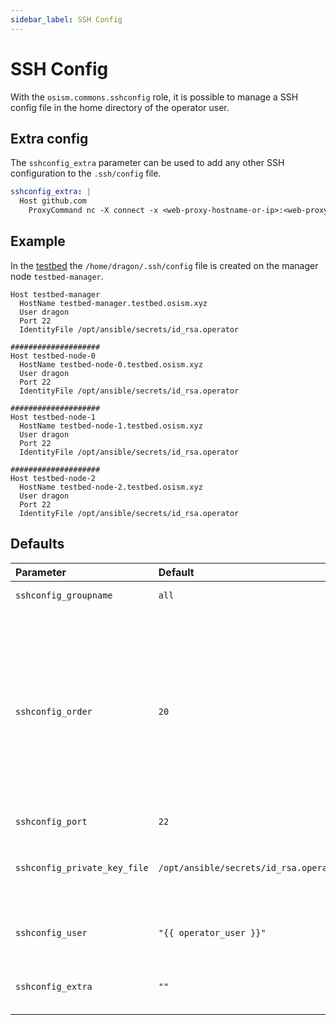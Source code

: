 ```yaml
---
sidebar_label: SSH Config
---
```


# SSH Config

With the `osism.commons.sshconfig` role, it is possible to manage a SSH config
file in the home directory of the operator user.

## Extra config

The `sshconfig_extra` parameter can be used to add any other SSH configuration to the `.ssh/config` file.

```yaml
sshconfig_extra: |
  Host github.com
    ProxyCommand nc -X connect -x <web-proxy-hostname-or-ip>:<web-proxy-port>> ssh.github.com 443
```

## Example

In the [testbed](https://github.com/osism/testbed)
the `/home/dragon/.ssh/config` file is created on the manager node `testbed-manager`.

```none title="Example for an assembled /home/dragon/.ssh/config file"
Host testbed-manager
  HostName testbed-manager.testbed.osism.xyz
  User dragon
  Port 22
  IdentityFile /opt/ansible/secrets/id_rsa.operator

####################
Host testbed-node-0
  HostName testbed-node-0.testbed.osism.xyz
  User dragon
  Port 22
  IdentityFile /opt/ansible/secrets/id_rsa.operator

####################
Host testbed-node-1
  HostName testbed-node-1.testbed.osism.xyz
  User dragon
  Port 22
  IdentityFile /opt/ansible/secrets/id_rsa.operator

####################
Host testbed-node-2
  HostName testbed-node-2.testbed.osism.xyz
  User dragon
  Port 22
  IdentityFile /opt/ansible/secrets/id_rsa.operator
```


## Defaults

| Parameter                    | Default                                | Description                                                                                                                                                                                                                                                                                                                             |
|:-----------------------------|:---------------------------------------|:----------------------------------------------------------------------------------------------------------------------------------------------------------------------------------------------------------------------------------------------------------------------------------------------------------------------------------------|
| `sshconfig_groupname`        | `all`                                  | All nodes in this group are included.                                                                                                                                                                                                                                                                                                   |
| `sshconfig_order`            | `20`                                   | The `.ssh/config.d` directory is used to prepare the `.ssh/config` file. You can add your own files in this directory. Everything with a filename prefix smaller than `sshconfig_order` is placed at the beginning of the assembled `.ssh/config` file. Anything with a filename prefix greater than `sshconfig_order` goes at the end. |
| `sshconfig_port`             | `22`                                   | The SSH port.                                                                                                                                                                                                                                                                                                                           |
| `sshconfig_private_key_file` | `/opt/ansible/secrets/id_rsa.operator` | The identity file to use. The file itself must already exist there. The file is created by the `osism.services.manager` role.                                                                                                                                                                                                           |
| `sshconfig_user`             | `"{{ operator_user }}"`                | The user in which home directory the `.ssh/config` file will be generated.                                                                                                                                                                                                                                                              |
| `sshconfig_extra`            | `""`                                   | Add additional SSH configuration to the end of the `.ssh/config` file.                                                                                                                                                                                                                                                                  |
